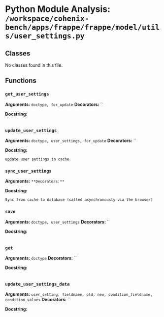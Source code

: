 # Python Module Analysis: `/workspace/cohenix-bench/apps/frappe/frappe/model/utils/user_settings.py`

## Classes

No classes found in this file.


## Functions

### `get_user_settings`
**Arguments:** `doctype, for_update`
**Decorators:** ``

**Docstring:**
```

```
### `update_user_settings`
**Arguments:** `doctype, user_settings, for_update`
**Decorators:** ``

**Docstring:**
```
update user settings in cache
```
### `sync_user_settings`
**Arguments:** ``
**Decorators:** ``

**Docstring:**
```
Sync from cache to database (called asynchronously via the browser)
```
### `save`
**Arguments:** `doctype, user_settings`
**Decorators:** ``

**Docstring:**
```

```
### `get`
**Arguments:** `doctype`
**Decorators:** ``

**Docstring:**
```

```
### `update_user_settings_data`
**Arguments:** `user_setting, fieldname, old, new, condition_fieldname, condition_values`
**Decorators:** ``

**Docstring:**
```

```

